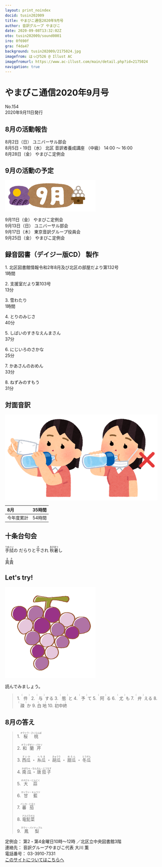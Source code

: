 ```yaml
---
layout: print_noindex
docid: tusin202009
title: やまびこ通信2020年9月号
author: 音訳グループ やまびこ
date: 2020-09-08T13:32:02Z
oto: tusin202009/sound0001
iro: 0f690f
gra: f4da47
background: tusin202009/2175024.jpg
imagefrom: はっぴ526 @ Illust AC
imagefromurl: https://www.ac-illust.com/main/detail.php?id=2175024
navigation: true
---
```

   


# <span data-dur="3.837" data-begin="2.750" id="xmri_0001">やまびこ通信2020年9月号</span>

<span data-dur="3.101" data-begin="6.587" id="xmri_0002">No.154</span>  
<span data-dur="4.522" data-begin="9.688" id="xmri_0003">2020年9月11日発行</span>

## <span data-dur="3.404" data-begin="19.491" id="xmri_0006">8月の活動報告</span>

<span data-dur="2.102" data-begin="22.895" id="xmri_0007">8月2日（日）</span>
<span data-dur="2.503" data-begin="24.997" id="xmri_0008">ユニバーサル部会</span>  
<span data-dur="3.184" data-begin="27.500" id="xmri_0009">8月5日・19日（水）</span>
<span data-dur="2.598" data-begin="30.684" id="xmri_000A">北区 音訳者養成講座</span>
<span data-dur="1.12" data-begin="33.282" id="xmri_000B">（中級）</span>
<span data-dur="2.771" data-begin="34.402" id="xmri_000C">14:00 ～ 16:00</span>  
<span data-dur="2.547" data-begin="37.173" id="xmri_000D">8月28日（金）</span>
<span data-dur="4.002" data-begin="39.720" id="xmri_000E">やまびこ定例会</span>

## <span data-dur="3.269" data-begin="43.722" id="xmri_000F">9月の活動の予定</span>

<img class="migi" src="media/tusin202009/cut1.png" alt="" />


<span data-dur="2.265" data-begin="46.991" id="xmri_0010">9月11日（金）</span>
<span data-dur="2.602" data-begin="49.256" id="xmri_0011">やまびこ定例会</span>  
<span data-dur="2.289" data-begin="51.858" id="xmri_0012">9月13日（日）</span>
<span data-dur="2.503" data-begin="54.147" id="xmri_0013">ユニバーサル部会</span>  
<span data-dur="2.294" data-begin="56.650" id="xmri_0014">9月17日（木）</span>
<span data-dur="3.704" data-begin="58.944" id="xmri_0015">東京音訳グループ役員会</span>  
<span data-dur="2.263" data-begin="62.648" id="xmri_0016">9月25日（金）</span>
<span data-dur="4.003" data-begin="64.911" id="xmri_0017">やまびこ定例会</span>

## <span data-dur="4.731" data-begin="68.914" id="xmri_0018">録音図書（デイジー版CD） 製作</span>


<span data-dur="0.815" data-begin="75.196" id="xmri_001A">1.</span>
<span data-dur="6.718" data-begin="76.011" id="xmri_001B">北区図書館情報令和2年8月及び北区の部屋だより第132号</span>  
<span data-dur="2.017" data-begin="82.729" id="xmri_001C">1時間</span>

<span data-dur="0.704" data-begin="84.746" id="xmri_001D">2.</span>
<span data-dur="2.766" data-begin="85.450" id="xmri_001E">支援室だより第103号</span>  
<span data-dur="2.164" data-begin="88.216" id="xmri_001F">13分</span>

<span data-dur="0.87" data-begin="90.380" id="xmri_0020">3.</span>
<span data-dur="1.196" data-begin="91.250" id="xmri_0021">雪わたり</span>  
<span data-dur="2.017" data-begin="92.446" id="xmri_0022">1時間</span>

<span data-dur="0.797" data-begin="94.463" id="xmri_0023">4.</span>
<span data-dur="1.311" data-begin="95.260" id="xmri_0024">とりのみじさ</span>  
<span data-dur="2.09" data-begin="96.571" id="xmri_0025">40分</span>

<span data-dur="0.715" data-begin="98.661" id="xmri_0026">5.</span>
<span data-dur="2.02" data-begin="99.376" id="xmri_0027">しばいのすきなえんまさん</span>  
<span data-dur="2.415" data-begin="101.396" id="xmri_0028">37分</span>

<span data-dur="0.859" data-begin="103.811" id="xmri_0029">6.</span>
<span data-dur="1.591" data-begin="104.670" id="xmri_002A">にじいろのさかな</span>  
<span data-dur="2.169" data-begin="106.261" id="xmri_002B">25分</span>

<span data-dur="0.828" data-begin="108.430" id="xmri_002C">7.</span>
<span data-dur="1.445" data-begin="109.258" id="xmri_002D">かあさんのおめん</span>  
<span data-dur="2.449" data-begin="110.703" id="xmri_002E">33分</span>

<span data-dur="0.847" data-begin="113.152" id="xmri_002F">8.</span>
<span data-dur="1.491" data-begin="113.999" id="xmri_0030">ねずみのすもう</span>  
<span data-dur="3.759" data-begin="115.490" id="xmri_0031">31分</span>

## <span data-dur="2.666" data-begin="119.249" id="xmri_0032">対面音訳</span>

<img class="migi" src="media/tusin202009/cut2.png" alt="" />


<span data-dur="1.154" data-begin="121.915" id="xmri_0033">8月</span>|<span data-dur="2.408" data-begin="123.069" id="xmri_0034">35時間</span>
|:---|---:|
<span data-dur="1.591" data-begin="125.477" id="xmri_0035">今年度累計</span>|<span data-dur="3.73" data-begin="127.068" id="xmri_0036">54時間</span>

## <span data-dur="3.468" data-begin="130.798" id="xmri_0037">十条台句会</span>

<span data-dur="11.206" data-begin="134.266" id="xmri_0038"><ruby>手拭<rt>てぬぐい</rt></ruby>の
だらりと<ruby>干<rt>ほ</rt></ruby>され
<ruby>秋<rt>あき</rt></ruby><ruby>暑<rt>あつ</rt></ruby>し</span>

<span data-dur="3.117" data-begin="145.472" id="xmri_003E" class="haigo"><ruby>真貴<rt>まき</rt></ruby></span>


## <span data-dur="2.45" data-begin="149.089" id="xmri_0040">Let's try!</span>

<img class="migi" src="media/tusin202009/cut3.png" alt="" />


<span data-dur="3.486" data-begin="151.539" id="xmri_0041">読んでみましょう。</span>


<blockquote markdown="1">
1. <ruby>件<rt>（　　　）</rt></ruby>
2. <ruby>与<rt>（　　　）</rt></ruby>する
3. <ruby>態<rt>（　　　）</rt></ruby>と
4. <ruby>予<rt>（　　　）</rt></ruby>て
5. <ruby>阿<rt>（　　　）</rt></ruby>る
6. <ruby>尤<rt>（　　　）</rt></ruby>も
7. <ruby>弁<rt>（　　　）</rt></ruby>える
8. <ruby>疎<rt>（　　　）</rt></ruby>か
9. <ruby>白地<rt>（　　　）</rt></ruby>
10. <ruby>初中終<rt>（　　　）</rt></ruby>
</blockquote>
 
 
## <span data-dur="2.812" data-begin="158.851" id="xmri_0043">8月の答え</span>

<blockquote markdown="1">
<span data-dur="0.816" data-begin="161.663" id="xmri_0044">1.</span>
<span data-dur="2.387" data-begin="162.479" id="xmri_0045"><ruby>桜桃<rt>オウトウ・さくらんぼ</rt></ruby></span>

<span data-dur="0.704" data-begin="164.866" id="xmri_0046">2.</span>
<span data-dur="2.307" data-begin="165.570" id="xmri_0047"><ruby>和蘭芹<rt>オランダゼリ・パセリ</rt></ruby></span>

<span data-dur="0.871" data-begin="167.877" id="xmri_0048">3.</span>
<span data-dur="3.85" data-begin="168.748" id="xmri_0049"><ruby>西瓜<rt>すいか</rt></ruby> ・ <ruby>糸瓜<rt>へちま</rt></ruby> ・ <ruby>胡瓜<rt>きゅうり</rt></ruby> ・ <ruby>甜瓜<rt>めろん</rt></ruby> ・ <ruby>冬瓜<rt>とうがん</rt></ruby></span>

<span data-dur="0.797" data-begin="172.598" id="xmri_004A">4.</span>
<span data-dur="2.87" data-begin="173.395" id="xmri_004B"><ruby>南瓜・唐茄子<rt>かぼちゃ・なんきん・とうなす</rt></ruby></span>

<span data-dur="0.715" data-begin="176.265" id="xmri_004C">5.</span>
<span data-dur="2.191" data-begin="176.980" id="xmri_004D"><ruby>大蒜<rt>オオビル・にんにく</rt></ruby></span>

<span data-dur="0.859" data-begin="179.171" id="xmri_004E">6.</span>
<span data-dur="2.139" data-begin="180.030" id="xmri_004F"><ruby>甘藍<rt>カンラン・キャベツ</rt></ruby></span>

<span data-dur="0.828" data-begin="182.169" id="xmri_0050">7.</span>
<span data-dur="2.099" data-begin="182.997" id="xmri_0051"><ruby>蕃茄<rt>バンカ・とまと</rt></ruby></span>

<span data-dur="0.848" data-begin="185.096" id="xmri_0052">8.</span>
<span data-dur="1.808" data-begin="185.944" id="xmri_0053"><ruby>竜髭菜<rt>アスパラガス</rt></ruby></span>

<span data-dur="0.813" data-begin="187.752" id="xmri_0054">9.</span>
<span data-dur="2.248" data-begin="188.565" id="xmri_0055"><ruby>鳳梨<rt>ホウリ・パイナップル</rt></ruby></span>
</blockquote>


<span data-dur="1.205" data-begin="190.813" id="xmri_0056">定例会：</span>
<span data-dur="3.237" data-begin="192.018" id="xmri_0057">第2・第4金曜日10時～12時</span>
<span data-dur="3.048" data-begin="195.255" id="xmri_0058">／北区立中央図書館3階</span>  
<span data-dur="1.318" data-begin="198.303" id="xmri_0059">連絡先：</span>
<span data-dur="3.944" data-begin="199.621" id="xmri_005A">音訳グループやまびこ代表 大川 薫</span>  
<span data-dur="1.41" data-begin="203.565" id="xmri_005B">電話番号：</span>
<span data-dur="4.305" data-begin="204.975" id="xmri_005C">03-3910-7331</span>  
<a href="mailto:ymbk2016ml@gmail.com?Subject=やまびこウェブサイトについて" data-dur="5.929" data-begin="209.280" id="xmri_005D">このサイトについてはこちらへ</a>

